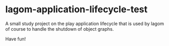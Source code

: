 # lagom-application-lifecycle-test
A small study project on the play application lifecycle that is used by lagom of course to handle the 
shutdown of object graphs.


Have fun!